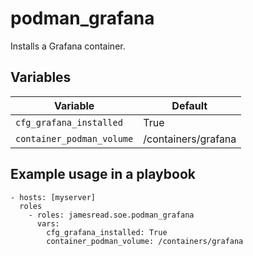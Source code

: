 # podman_grafana

Installs a Grafana container.
## Variables
| Variable | Default |
|----------|---------|
| `cfg_grafana_installed` | True |
| `container_podman_volume` | /containers/grafana |


## Example usage in a playbook

```
- hosts: [myserver]
  roles
    - roles: jamesread.soe.podman_grafana
      vars:
        cfg_grafana_installed: True
        container_podman_volume: /containers/grafana
```
